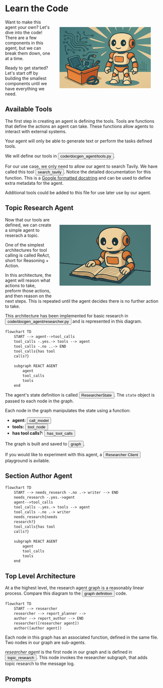 # Learn the Code


<img src="_static/robots/hero.png" alt="Components Robot" style="float:right; max-width:300px;margin:25px;" />

Want to make this agent your own? Let's dive into the code!
There are a few components in this agent, but we can break them down, one at a time.

Ready to get started? Let's start off by building the smallest components until we have everything we need.

<!-- fold:break -->

## Available Tools

The first step in creating an agent is defining the tools.
Tools are functions that define the actions an agent can take.
These functions allow agents to interact with external systems.

Your agent will only be able to generate text or perform the tasks defined tools.

We will define our tools in
<button onclick="openOrCreateFileInJupyterLab('code/docgen_agent/tools.py');"><i class="fa-brands fa-python"></i> code/docgen_agent/tools.py</button>.

For our use case, we only need to allow our agent to search Tavily. We have called this tool
<button onclick="goToLineAndSelect('code/docgen_agent/tools.py', 'def search_tavily');"><i class="fas fa-code"></i> search_tavily</button>.
Notice the detailed documentation for this function. This is a [Google formatted docstring](https://google.github.io/styleguide/pyguide.html#383-functions-and-methods) and can be used to define extra metadata for the agent.

Additional tools could be added to this file for use later use by our agent.

<!-- fold:break -->

## Topic Research Agent

<img src="_static/robots/study.png" alt="Research Robot" style="float:right; max-width:300px;margin:25px;" />

Now that our tools are defined, we can create a simple agent to reserach a topic.

One of the simplest architectures for tool calling is called ReAct, short for Reasoning + Action.

In this architecture, the agent will reason what actions to take, preform those actions, and then reason on the next steps.
This is repeated until the agent decides there is no further action to take.

<!-- fold:break -->

This architecture has been implemented for basic research in
<button onclick="openOrCreateFileInJupyterLab('code/docgen_agent/researcher.py');"><i class="fa-brands fa-python"></i> code/docgen_agent/researcher.py</button> and is represented in this diagram.

```mermaid
flowchart TD
    START --> agent-->tool_calls
    tool_calls -.yes.-> tools --> agent
    tool_calls -.no ..-> END
    tool_calls{has tool
    calls?}

    subgraph REACT AGENT
        agent
        tool_calls
        tools
    end
```

The agent's state definition is called
<button onclick="goToLineAndSelect('code/docgen_agent/researcher.py', 'class ResearcherState');"><i class="fas fa-code"></i> ResearcherState</button>.
The `state` object is passed to each node in the graph.

Each node in the graph manipulates the state using a function:
- **agent:** <button onclick="goToLineAndSelect('code/docgen_agent/researcher.py', 'def call_model');"><i class="fas fa-code"></i> call_model</button>
- **tools:** <button onclick="goToLineAndSelect('code/docgen_agent/researcher.py', 'def tool_node');"><i class="fas fa-code"></i> tool_node</button>
- **has tool calls?:** <button onclick="goToLineAndSelect('code/docgen_agent/researcher.py', 'def has_tool_calls');"><i class="fas fa-code"></i> has_tool_calls</button>

The graph is built and saved to
<button onclick="goToLineAndSelect('code/docgen_agent/researcher.py', 'graph =');"><i class="fas fa-code"></i> graph</button>.

If you would like to experiment with this agent, a
<button onclick="openOrCreateFileInJupyterLab('code/researcher_client.ipynb');"><i class="fa fa-lab"></i> Researcher Client</button> playground is avilable.

<!-- fold:break -->

## Section Author Agent

```mermaid
flowchart TD
    START --> needs_research -.no .-> writer --> END
    needs_research -.yes.->agent
    agent-->tool_calls
    tool_calls -.yes.-> tools --> agent
    tool_calls -.no .-> writer
    needs_research{needs
    research?}
    tool_calls{has tool
    calls?}

    subgraph REACT AGENT
        agent
        tool_calls
        tools
    end
```

<!-- fold:break -->

## Top Level Architecture

At a the highest level, the research agent graph is a reasonably linear process. Compare this diagram to the <button onclick="goToLineAndSelect('code/sample_searching_agent/agent.py', 'graph =');"><i class="fas fa-code"></i> graph definition</button> code.

```mermaid
flowchart TD
    START --> researcher
    researcher --> report_planner -->
    author --> report_author --> END
    researcher([researcher agent])
    author([author agent])
```

Each node in this graph has an associated function, defined in the same file. Two nodes in our graph are sub-agents.

*researcher agent* is the first node in our graph and is defined in <button onclick="goToLineAndSelect('code/sample_searching_agent/agent.py', 'def topic_research');"><i class="fas fa-code"></i> topic_research</button>. This node invokes the researcher subgraph, that adds topic research to the message log.

<!-- fold:break -->

## Prompts

